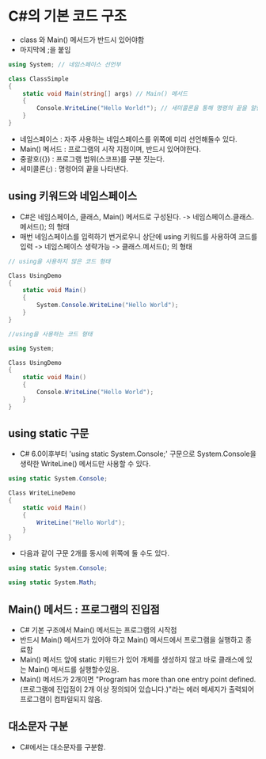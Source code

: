# C#의 기본 코드 구조

- class 와 Main() 메서드가 반드시 있어야함
- 마지막에 ;을 붙임

```csharp
using System; // 네임스페이스 선언부

class ClassSimple
{
    static void Main(string[] args) // Main() 메서드
    {
        Console.WriteLine("Hello World!"); // 세미콜론을 통해 명령의 끝을 알림
    }
}
```
- 네임스페이스 : 자주 사용하는 네임스페이스를 위쪽에 미리 선언해둘수 있다.
- Main() 메서드 : 프로그램의 시작 지점이며, 반드시 있어야한다.
- 중괄호({}) : 프로그램 범위(스코프)를 구분 짓는다.
- 세미콜론(;) : 명령어의 끝을 나타낸다.

## using 키워드와 네임스페이스
- C#은 네임스페이스, 클래스, Main() 메서드로 구성된다. -> 네임스페이스.클래스.메서드(); 의 형태
- 매번 네임스페이스를 입력하기 번거로우니 상단에 using 키워드를 사용하여 코드를 입력 -> 네임스페이스 생략가능 -> 클래스.메서드(); 의 형태

```csharp
// using을 사용하지 않은 코드 형태

Class UsingDemo
{
    static void Main()
    {
        System.Console.WriteLine("Hello World");
    }
}
```

```csharp
//using을 사용하는 코드 형태

using System;

Class UsingDemo
{
    static void Main()
    {
        Console.WriteLine("Hello World");
    }
}
```

## using static 구문
- C# 6.0이후부터 'using static System.Console;' 구문으로 System.Console을 생략한 WriteLine() 메서드만 사용할 수 있다.
```csharp
using static System.Console;

Class WriteLineDemo
{
    static void Main()
    {
        WriteLine("Hello World");
    }
}
```

- 다음과 같이 구문 2개를 동시에 위쪽에 둘 수도 있다.
```csharp
using static System.Console;

using static System.Math;
```

## Main() 메서드 : 프로그램의 진입점
- C# 기본 구조에서 Main() 메서드는 프로그램의 시작점
- 반드시 Main() 메서드가 있어야 하고 Main() 메서드에서 프로그램을 실행하고 종료함
- Main() 메서드 앞에 static 키워드가 있어 개체를 생성하지 않고 바로 클래스에 있는 Main() 메서드를 실행할수있음.
- Main() 메서드가 2개이면 "Program has more than one entry point defined.(프로그램에 진입점이 2개 이상 정의되어 있습니다.)"라는 에러 메세지가 출력되어 프로그램이 컴파일되지 않음.

## 대소문자 구분
- C#에서는 대소문자를 구분함.
